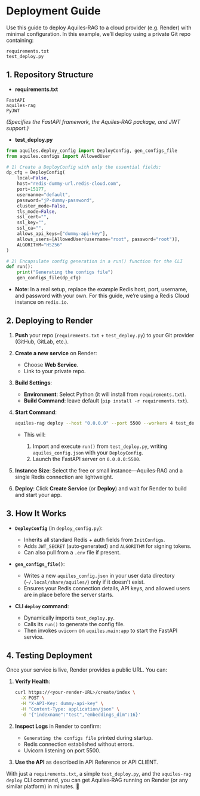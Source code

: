 # Deployment Guide

Use this guide to deploy Aquiles‑RAG to a cloud provider (e.g. Render) with minimal configuration. In this example, we’ll deploy using a private Git repo containing:

```
requirements.txt
test_deploy.py
```

## 1. Repository Structure

- **requirements.txt**  
```
FastAPI
aquiles-rag
PyJWT
```
_(Specifies the FastAPI framework, the Aquiles‑RAG package, and JWT support.)_

- **test_deploy.py**  
```python
from aquiles.deploy_config import DeployConfig, gen_configs_file
from aquiles.configs import AllowedUser

# 1) Create a DeployConfig with only the essential fields:
dp_cfg = DeployConfig(
    local=False,
    host="redis-dummy-url.redis-cloud.com",
    port=15177,
    usernanme="default",
    password="jP-dummy-password",
    cluster_mode=False,
    tls_mode=False,
    ssl_cert="",
    ssl_key="",
    ssl_ca="",
    allows_api_keys=["dummy-api-key"],
    allows_users=[AllowedUser(username="root", password="root")],
    ALGORITHM="HS256"
)

# 2) Encapsulate config generation in a run() function for the CLI
def run():
    print("Generating the configs file")
    gen_configs_file(dp_cfg)
```

* **Note**: In a real setup, replace the example Redis host, port, username, and password with your own. For this guide, we’re using a Redis Cloud instance on `redis.io`.


## 2. Deploying to Render

1. **Push** your repo (`requirements.txt` + `test_deploy.py`) to your Git provider (GitHub, GitLab, etc.).

2. **Create a new service** on Render:

   * Choose **Web Service**.
   * Link to your private repo.

3. **Build Settings**:

   * **Environment**: Select Python (it will install from `requirements.txt`).
   * **Build Command**: leave default (`pip install -r requirements.txt`).

4. **Start Command**:

   ```bash
   aquiles-rag deploy --host "0.0.0.0" --port 5500 --workers 4 test_deploy.py
   ```

   * This will:

     1. Import and execute `run()` from `test_deploy.py`, writing `aquiles_config.json` with your `DeployConfig`.
     2. Launch the FastAPI server on `0.0.0.0:5500`.

5. **Instance Size**:
   Select the free or small instance—Aquiles‑RAG and a single Redis connection are lightweight.

6. **Deploy**:
   Click **Create Service** (or **Deploy**) and wait for Render to build and start your app.


## 3. How It Works

* **`DeployConfig`** (in `deploy_config.py`):

  * Inherits all standard Redis + auth fields from `InitConfigs`.
  * Adds `JWT_SECRET` (auto‑generated) and `ALGORITHM` for signing tokens.
  * Can also pull from a `.env` file if present.

* **`gen_configs_file()`**:

  * Writes a new `aquiles_config.json` in your user data directory (`~/.local/share/aquiles/`) only if it doesn't exist.
  * Ensures your Redis connection details, API keys, and allowed users are in place before the server starts.

* **CLI `deploy` command**:

  * Dynamically imports `test_deploy.py`.
  * Calls its `run()` to generate the config file.
  * Then invokes `uvicorn` on `aquiles.main:app` to start the FastAPI service.


## 4. Testing Deployment

Once your service is live, Render provides a public URL. You can:

1. **Verify Health**:

   ```bash
   curl https://<your-render-URL>/create/index \
     -X POST \
     -H "X-API-Key: dummy-api-key" \
     -H "Content-Type: application/json" \
     -d '{"indexname":"test","embeddings_dim":16}'
   ```

2. **Inspect Logs** in Render to confirm:

   * `Generating the configs file` printed during startup.
   * Redis connection established without errors.
   * Uvicorn listening on port 5500.

3. **Use the API** as described in API Reference or API CLIENT.


With just a `requirements.txt`, a simple `test_deploy.py`, and the `aquiles-rag deploy` CLI command, you can get Aquiles‑RAG running on Render (or any similar platform) in minutes. 🚀
